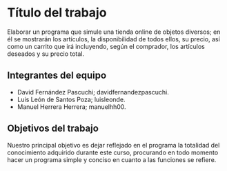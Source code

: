 # Título del trabajo
Elaborar un programa que simule una tienda online de objetos diversos; en él se mostrarán los artículos, la disponibilidad de todos ellos, su precio, así como un carrito que irá incluyendo, según el comprador, los artículos deseados y su precio total.

## Integrantes del equipo
- David Fernández Pascuchi; davidfernandezpascuchi.
- Luis León de Santos Poza; luisleonde.
- Manuel Herrera Herrera; manuelhh00.

## Objetivos del trabajo
Nuestro principal objetivo es dejar reflejado en el programa la totalidad del conocimiento adquirido durante este curso, procurando en todo momento hacer un programa simple y conciso en cuanto a las funciones se refiere.
